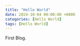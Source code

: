 ```yaml
---
title: "Hello World"
date: 2024-10-04 00:00:00 +0800
categories: [Hello World]
tags: [Hello World]
---
```



First Blog.